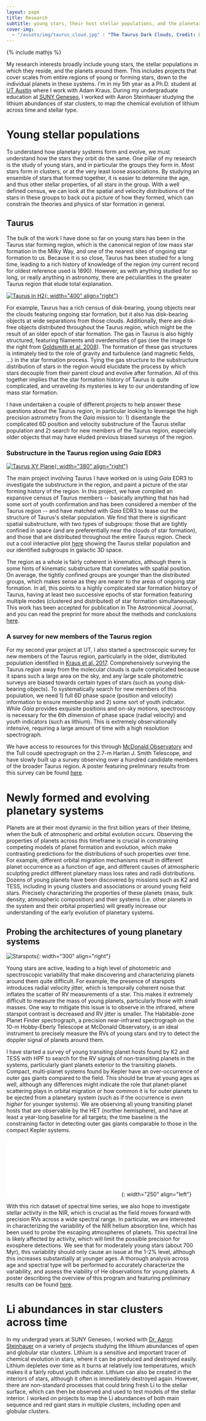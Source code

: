 ```yaml
---
layout: page
title: Research
subtitle: young stars, their host stellar populations, and the planetary systems around them
cover-img:
  - "/assets/img/taurus_cloud.jpg" : "The Taurus Dark Clouds, Credit: Digitized Sky Survey 2"
---
```

{% include mathjs %}

My research interests broadly include young stars, the stellar populations in which they reside, and the planets around them. This includes projects that cover scales from entire regions of young or forming stars, down to the individual planets in these systems. I'm in my 5th year as a Ph.D. student at [UT Austin](https://astronomy.utexas.edu) where I work with Adam Kraus. During my undergraduate education at [SUNY Geneseo](https://www.geneseo.edu/physics), I worked with Aaron Steinhauer studying the lithium abundances of star clusters, to map the chemical evolution of lithium across time and stellar type.

# Young stellar populations

To understand how planetary systems form and evolve, we must understand how the stars they orbit do the same. One pillar of my research is the study of young stars, and in particular the groups they form in. Most stars form in clusters, or at the very least loose associations. By studying an ensemble of stars that formed together, it is easier to determine the age, and thus other stellar properties, of all stars in the group. With a well defined census, we can look at the spatial and velocity distributions of the stars in these groups to back out a picture of how they formed, which can constrain the theories and physics of star formation in general.

## Taurus

The bulk of the work I have done so far on young stars has been in the Taurus star forming region, which is the canonical region of low mass star formation in the Milky Way, and one of the nearest sites of ongoing star formation to us. Because it is so close, Taurus has been studied for a long time, leading to a rich history of knowledge of the region (my current record for oldest reference used is 1890). However, as with anything studied for so long, or really anything in astronomy, there are peculiarities in the greater Taurus region that elude total explanation.

[![Taurus in H2](/assets/img/taurus_h2.png){: width="400" align="right"}](https://ui.adsabs.harvard.edu/abs/2008ApJ...680..428G/abstract)

For example, Taurus has a rich census of disk-bearing, young objects near the clouds featuring ongoing star formation, but it also has disk-bearing objects at wide separations from those clouds. Additionally, there are disk-free objects distributed throughout the Taurus region, which might be the result of an older epoch of star formation. The gas in Taurus is also highly structured, featuring filaments and overdensities of gas (see the image to the right from [Goldsmith et al. 2008](https://ui.adsabs.harvard.edu/abs/2008ApJ...680..428G/abstract)). The formation of these gas structures is intimately tied to the role of gravity and turbulence (and magnetic fields, ...) in the star formation process. Tying the gas structure to the substructure distribution of stars in the region would elucidate the process by which stars decouple from their parent cloud and evolve after formation. All of this together implies that the star formation history of Taurus is quite complicated, and unraveling its mysteries is key to our understanding of low mass star formation.

I have undertaken a couple of different projects to help answer these questions about the Taurus region, in particular looking to leverage the high precision astrometry from the *Gaia* mission to: 1) disentangle the complicated 6D position and velocity substructure of the Taurus stellar population and 2) search for new members of the Taurus region, especially older objects that may have eluded previous biased surveys of the region.

### Substructure in the Taurus region using *Gaia* EDR3

[![Taurus XY Plane](/assets/img/taurus_xyplane.png){: width="380" align="right"}](/taurus_interactive_3d)

The main project involving Taurus I have worked on is using *Gaia* EDR3 to investigate the substructure in the region, and paint a picture of the star forming history of the region. In this project, we have compiled an expansive census of Taurus members -- basically anything that has had some sort of youth confirmation and has been considered a member of the Taurus region -- and have matched with *Gaia* EDR3 to tease out the structure of Taurus's stellar population. We find that there is significant spatial substructure, with two types of subgroups: those that are tightly confined in space (and are preferentially near the clouds of star formation), and those that are distributed throughout the entire Taurus region. Check out a cool interactive plot [here](/taurus_interactive_3d) showing the Taurus stellar population and our identified subgroups in galactic 3D space.

The region as a whole is fairly coherent in kinematics, although there is some hints of kinematic substructure that correlates with spatial position. On average, the tightly confined groups are younger than the distributed groups, which makes sense as they are nearer to the areas of ongoing star formation. In all, this points to a highly complicated star formation history of Taurus, having at least two successive epochs of star formation featuring multiple modes (clustered and distributed) of star formation simultaneously. This work has been accepted for publication in The Astronomical Journal, and you can read the preprint for more about the methods and conclusions [here]().

### A survey for new members of the Taurus region

For my second year project at UT, I also started a spectroscopic survey for new members of the Taurus region, particularly in the older, distributed population identified in [Kraus et al. 2017](https://ui.adsabs.harvard.edu/abs/2017ApJ...838..150K/abstract). Comprehensively surveying the Taurus region away from the molecular clouds is quite complicated because it spans such a large area on the sky, and any large scale photometric surveys are biased towards certain types of stars (such as young disk-bearing objects). To systematically search for new members of this population, we need 1) full 6D phase space (position and velocity) information to ensure membership and 2) some sort of youth indicator. While *Gaia* provides exquisite positions and on-sky motions, spectroscopy is necessary for the 6th dimension of phase space (radial velocity) and youth indicators (such as lithium). This is extremely observationally intensive, requiring a large amount of time with a high resolution spectrograph.

We have access to resources for this through [McDonald Observatory](https://mcdonald.utexas.edu) and the Tull coudé spectrograph on the 2.7-m Harlan J. Smith Telescope, and have slowly built up a survey observing over a hundred candidate members of the broader Taurus region. A poster featuring preliminary results from this survey can be found [here](/assets/pubs/poster_coolstars20.pdf).

# Newly formed and evolving planetary systems

Planets are at their most dynamic in the first billion years of their lifetime, when the bulk of atmospheric and orbital evolution occurs. Observing the properties of planets across this timeframe is crucial in constraining competing models of planet formation and evolution, which make contrasting predictions for the distributions of such properties over time. For example, different orbital migration mechanisms result in different planet occurrence as a function of age, and different causes of atmospheric sculpting predict different planetary mass loss rates and radii distributions. Dozens of young planets have been discovered by missions such as K2 and TESS, including in young clusters and associations or around young field stars. Precisely characterizing the properties of these planets (mass, bulk density, atmospheric composition) and their systems (i.e. other planets in the system and their orbital properties) will greatly increase our understanding of the early evolution of planetary systems.

## Probing the architectures of young planetary systems

![Starspots](/assets/img/starspot.gif){: width="300" align="right"}

Young stars are active, leading to a high level of photometric and spectroscopic variability that make discovering and characterizing planets around them quite difficult. For example, the presence of starspots introduces radial velocity jitter, which is temporally coherent noise that inflates the scatter of RV measurements of a star. This makes it extremely difficult to measure the mass of young planets, particularly those with small masses. One way to mitigate this issue is to observe in the infrared, where starspot contrast is decreased and RV jitter is smaller. The Habitable-zone Planet Finder spectrograph, a precision near-infrared spectrograph on the 10-m Hobby-Eberly Telescope at McDonald Observatory, is an ideal instrument to precisely measure the RVs of young stars and try to detect the doppler signal of planets around them.

I have started a survey of young transiting planet hosts found by K2 and TESS with HPF to search for the RV signals of non-transiting planets in the systems, particularly giant planets exterior to the transiting planets. Compact, multi-planet systems found by Kepler have an over-occurrence of outer gas giants compared to the field. This should be true at young ages as well, although any differences might indicate the role that planet-planet scattering plays in orbital migration or how common it is for outer planets to be ejected from a planetary system (such as if the occurrence is *even higher* for younger systems). We are observing all young transiting planet hosts that are observable by the HET (norther hemisphere), and have at least a year-long baseline for all targets; the time baseline is the constraining factor in detecting outer gas giants comparable to those in the compact Kepler systems.

![K2-136 He](/assets/img/k2136_helium.pdf){: width="250" align="left"}

With this rich dataset of spectral time series, we also hope to investigate stellar activity in the NIR, which is crucial as the field moves forward with precision RVs across a wide spectral range. In particular, we are interested in characterizing the variability of the NIR helium absorption line, which has been used to probe the escaping atmospheres of planets. This spectral line is likely affected by activity, which will limit the possible precision for exosphere detections. We see that for moderately young stars (about 700 Myr), this variability should only cause an issue at the 1-2% level, although this increases substantially at younger ages. A thorough analysis across age and spectral type will be performed to accurately characterize the variability, and assess the viability of He observations for young planets. A poster describing the overview of this program and featuring preliminary results can be found [here](/assets/pubs/poster_exss4.pdf).

# Li abundances in star clusters across time

In my undergrad years at SUNY Geneseo, I worked with [Dr. Aaron Steinhauer](https://www.geneseo.edu/steinhauer) on a variety of projects studying the lithium abundances of open and globular star clusters. Lithium is a sensitive and important tracer of chemical evolution in stars, where it can be produced and destroyed easily. Lithium depletes over time as it burns at relatively low temperatures, which makes it a fairly robust youth indicator. Lithium can also be created in the interiors of stars, although it often is immediately destroyed again. However, there are non-standard processes that could bring fresh Li to the stellar surface, which can then be observed and used to test models of the stellar interior. I worked on projects to map the Li abundances of both main sequence and red giant stars in multiple clusters, including open and globular clusters.
